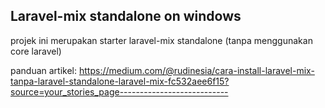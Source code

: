 Laravel-mix standalone on windows
---------------------------------------------

projek ini merupakan starter laravel-mix standalone (tanpa menggunakan core laravel)

panduan artikel:
https://medium.com/@rudinesia/cara-install-laravel-mix-tanpa-laravel-standalone-laravel-mix-fc532aee6f15?source=your_stories_page---------------------------
